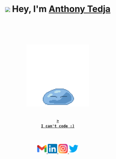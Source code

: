 <br>

<h1 align="center">

<img src="https://media.giphy.com/media/hvRJCLFzcasrR4ia7z/giphy.gif" width="25px"> Hey, I'm <a href="http://www.chickenroad.org/" target="_blank">Anthony Tedja</a> <br><br><br>

<a href="https://unsplash.com/@anthonytedja"><img src="assets/rimuru.gif" width="200px"></a>

</h1>

<a href="https://github.com/anthonytedja"><h4 align="center"><code>> I can't code :)</code></h4></a>

<br>

<p align="center">
<a href="mailto:anthonytedja27@gmail.com">
  <img alt="Anthony's Email" width="30px" src="assets/gmail.svg" />
</a>
<a href="https://www.linkedin.com/in/anthonytedja/">
  <img alt="Anthony's LinkedIn" width="30px" src="assets/linkedin.svg" />
</a>
<a href="https://www.instagram.com/anthonytedja/">
  <img alt="Anthony's Instagram" width="30px" src="assets/instagram.svg" />
</a>
<a href="https://twitter.com/anthonytedja27">
  <img alt="Anthony's Twitter" width="30px" src="assets/twitter.svg" />
</a>
</p>
